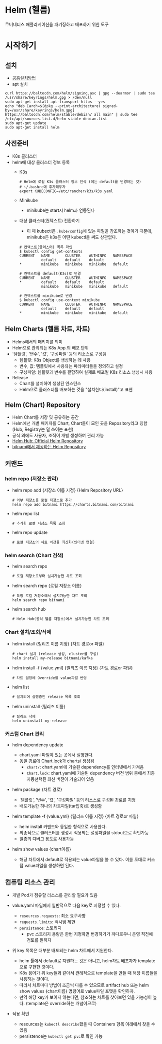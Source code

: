 # Helm (헬름)
쿠버네티스 애플리케이션을 패키징하고 배포하기 위한 도구
# 시작하기
## 설치
- [공홈설치방법](https://helm.sh/docs/intro/install/)
- apt 설치
```
curl https://baltocdn.com/helm/signing.asc | gpg --dearmor | sudo tee /usr/share/keyrings/helm.gpg > /dev/null
sudo apt-get install apt-transport-https --yes
echo "deb [arch=$(dpkg --print-architecture) signed-by=/usr/share/keyrings/helm.gpg] https://baltocdn.com/helm/stable/debian/ all main" | sudo tee /etc/apt/sources.list.d/helm-stable-debian.list
sudo apt-get update
sudo apt-get install helm
```
## 사전준비
- K8s 클러스터
- helm에 대상 클러스터 정보 등록
    - K3s
        ```
        # Helm에 로컬 K3s 클러스터 정보 인식 (이는 default를 변경하는 것)
        # ~/.bashrc에 추가해두자
        export KUBECONFIG=/etc/rancher/k3s/k3s.yaml
        ```
    - Minikube
        - minikube는 start시 helm과 연동된다

    - 대상 클러스터(컨텍스트) 전환하기
        - 이 때 kubectl은 `.kube/config`에 있는 파일을 참조하는 것이기 때문에, minikube든 k3s든 어떤 kubectl을 써도 상관없다.

        ```
        # 컨텍스트(클러스터) 목록 확인
        $ kubectl config get-contexts
        CURRENT   NAME       CLUSTER    AUTHINFO   NAMESPACE
                  default    default    default
        *         minikube   minikube   minikube   default
        ```
        ```
        # 컨텍스트를 default(K3s)로 변경
        CURRENT   NAME       CLUSTER    AUTHINFO   NAMESPACE
        *         default    default    default
                  minikube   minikube   minikube   default
        ```
        ```
        # 컨텍스트를 minikube로 변경
        $ kubectl config use-context minikube
        CURRENT   NAME       CLUSTER    AUTHINFO   NAMESPACE
                  default    default    default
        *         minikube   minikube   minikube   default
        ```

## Helm Charts (헬름 차트, 차트)
- Helms에서의 패키지를 의미
- Helm으로 관리되는 K8s App.의 배포 단위
- '템플릿', '변수', '값', '구성파일' 등의 리소스로 구성됨
    - 템플릿: K8s Object를 생성하는 데 사용
    - 변수, 값: 템플릿에서 사용되는 파라미터들을 정의하고 설정
    - 구성파일: 템플릿과 변수를 결합하여 실제로 배포될 K8s 리소스 생성시 사용
- Release
    - Chart를 설치하여 생성된 인스턴스
    - Helm으로 클러스터를 배포하는 것을 "설치한다(install)"고 표현


## Helm (Chart) Repository
- Helm Chart를 저장 및 공유하는 공간
- Helm에선 개별 패키지를 Chart, Chart들이 모인 곳을 Repository라고 칭함(Hub, Registry는 덜 쓰이는 표현)
- 공식 외에도 사용자, 조직이 개별 생성하여 관리 가능
- [Helm Hub: Official Helm Repository](https://hub.helm.sh/)
- [bitnami에서 제공하는 Helm Repository](https://charts.bitnami.com/bitnami)

## 커맨드
### helm repo (저장소 관리)
- helm repo add {저장소 이름 지정} {Helm Repository URL}
    ```
    # 외부 저장소를 로컬 저장소로 추가
    helm repo add bitnami https://charts.bitnami.com/bitnami
    ```
- helm repo list
    ```
    # 추가한 로컬 저장소 목록 조회
    ```
- helm repo update
    ```
    # 로컬 저장소의 차트 버전을 최신화(인터넷 연결)
    ```

### helm search (Chart 검색)
- helm search repo
    ```
    # 로컬 저장소로부터 설치가능한 차트 조회
    ```
- helm search repo {로컬 저장소 이름}
    ```
    # 특정 로컬 저장소에서 설치가능한 차트 조회
    helm search repo bitnami
    ```
- helm search hub
    ```
    # Helm Hub(공식 헬름 저장소)에서 설치가능한 차트 조회
    ```

### Chart 설치/조회/삭제
- helm install {릴리즈 이름 지정} {차트 경로or 파일}
    ```
    # chart 설치 (release 생성, cluster를 구성)
    helm install my-release bitnami/kafka
    ```
- helm install -f {value.yml} {릴리즈 이름 지정} {차트 경로or 파일}
    ```
    # 차트 설정에 Override할 value파일 반영
    ```
- helm list
    ```
    # 설치되어 실행중인 release 목록 조회
    ```
- helm uninstall {릴리즈 이름}
    ```
    # 릴리즈 삭제
    helm uninstall my-release
    ```

### 커스텀 Chart 관리
- helm dependency update
    - chart.yaml 파일이 있는 곳에서 실행한다.
    - 동일 경로에 Chart.lock과 charts/ 생성됨
        - `chart/`:  chart.yaml에 기술된 dependency를 인터넷에서 가져옴
        - `Chart.lock`: chart.yaml에 기술된 dependency 버전 범위 중에서 최종 자동선택된 최신 버전이 기술되어 있음
- helm package {차트 경로}
    - '템플릿', '변수', '값', '구성파일' 등의 리소스로 구성된 경로를 지정
    - 배포가능한 하나의 차트파일(tar압축)로 생성함

- helm template -f {value.yml} {릴리즈 이름 지정} {차트 경로or 파일}
    - helm install 커맨드와 동일한 형식으로 사용한다.
    - 최종적으로 클러스터를 생성시 적용되는 설정파일을 stdout으로 확인가능
    - 일종의 디버그 용도로 사용가능
- helm show values {chart이름}
    - 해당 차트에서 default로 적용되는 value파일을 볼 수 있다. 이를 토대로 커스텀 value파일을 생성하면 된다.


## 컴퓨팅 리소스 관리
- 개별 Pod가 점유할 리소스를 관리할 필요가 있음
- value.yaml 파일에서 일반적으로 다음 key로 지정할 수 있다. 
    - `resources.requests`: 최소 요구사항
    - `requests.limits`: 맥시멈 제한
    - `persistence`: 스토리지
        - pvc 스토리지 용량은 한번 지정하면 변경하기가 까다로우니 운영 직전에 검토를 잘하자
- 위 key 목록은 대부분 배포되는 helm 차트에서 지원한다.
    - helm 툴에서 default로 지원하는 것은 아니고, helm차트 배포자가 template으로 구현한 것이다.
    - K8s 용어가 위 key들과 같아서 관례적으로 template을 만들 때 해당 이름들을 사용하는 것이다.
    - 따라서 차트마다 방법이 조금씩 다를 수 있으므로 artifact hub 또는 helm show values {chart이름} 명령어로 value파일 포맷을 확인하자.
    - 만약 해당 key가 보이지 않는다면, 참조하는 차트를 찾아보면 있을 가능성이 높다. (template은 override하는 개념이므로)

- 적용 확인
    - resources는 `kubectl describe`했을 때 Containers 항목 아래에서 찾을 수 있음
    - persistence는 `kubectl get pvc`로 확인 가능